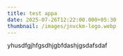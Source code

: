 ```yaml
---
title: test appa
date: 2025-07-26T12:22:00.000+05:30
thumbnail: /images/jnvckm-logo.webp
---
```

yhusdfgjhfgsdhjgbfdashjgsdafsdaf

